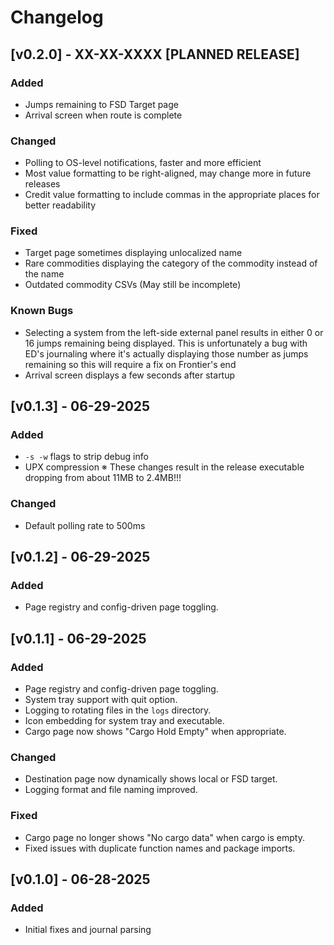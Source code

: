 # Changelog

## [v0.2.0] - XX-XX-XXXX [PLANNED RELEASE]

### Added
- Jumps remaining to FSD Target page
- Arrival screen when route is complete

### Changed
- Polling to OS-level notifications, faster and more efficient
- Most value formatting to be right-aligned, may change more in future releases
- Credit value formatting to include commas in the appropriate places for better readability

### Fixed
- Target page sometimes displaying unlocalized name
- Rare commodities displaying the category of the commodity instead of the name
- Outdated commodity CSVs (May still be incomplete)

### Known Bugs
- Selecting a system from the left-side external panel results in either 0 or 16 jumps remaining being displayed. This is unfortunately a bug with ED's journaling where it's actually displaying those number as jumps remaining so this will require a fix on Frontier's end
- Arrival screen displays a few seconds after startup

## [v0.1.3] - 06-29-2025

### Added
- `-s -w` flags to strip debug info
- UPX compression
※ These changes result in the release executable dropping from about
   11MB to 2.4MB!!!

### Changed
- Default polling rate to 500ms

## [v0.1.2] - 06-29-2025

### Added
- Page registry and config-driven page toggling.

## [v0.1.1] - 06-29-2025

### Added
- Page registry and config-driven page toggling.
- System tray support with quit option.
- Logging to rotating files in the `logs` directory.
- Icon embedding for system tray and executable.
- Cargo page now shows "Cargo Hold Empty" when appropriate.

### Changed
- Destination page now dynamically shows local or FSD target.
- Logging format and file naming improved.

### Fixed
- Cargo page no longer shows "No cargo data" when cargo is empty.
- Fixed issues with duplicate function names and package imports.

## [v0.1.0] - 06-28-2025

### Added
- Initial fixes and journal parsing
